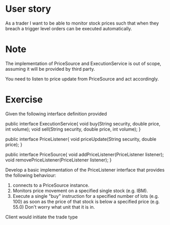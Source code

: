 # User story
As a trader I want to be able to monitor stock prices such 
that when they breach a trigger level orders can be executed 
automatically.

# Note
The implementation of PriceSource and ExecutionService is out of scope,
assuming it will be provided by third party. 

You need to listen to price update from PriceSource and act accordingly.

# Exercise
Given the following interface definition provided  

public interface ExecutionService{
    void buy(String security, double price, int volume);
    void sell(String security, double price, int volume);
}

public interface PriceListener{
    void priceUpdate(String security, double price);
}

public interface PriceSource{
    void addPriceListener(PriceListener listener);
    void removePriceListener(PriceListener listener);
}

Develop a basic implementation of the PriceListener 
interface that provides the following behaviour:

1. connects to a PriceSource instance.
2. Monitors price movement on a specified single stock (e.g. IBM).
3. Execute a single "buy" instruction for a specified number 
   of lots (e.g. 100) as soon as the price of that stock 
   is below a specified price (e.g. 55.0) Don't worry what unit that it is in. 

Client would initiate the trade type 